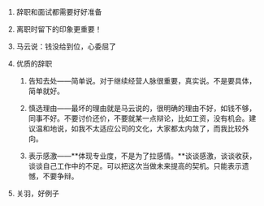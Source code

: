 1. 辞职和面试都需要好好准备

2. 离职时留下的印象更重要！

3. 马云说：钱没给到位，心委屈了

4. 优质的辞职

   1. 告知去处——简单说。对于继续经营人脉很重要，真实说。不是要具体，简单就好。

   2. 慎选理由——最坏的理由就是马云说的，很明确的理由不好，如钱不够，同事不好。不要讨价还价，不要就某一点辩论，比如工资，没有机会。建议温和地说，如我不太适应公司的文化，大家都太内敛了，而我比较外向。

   3. 表示感激——**体现专业度，不是为了拉感情。**谈谈感激，谈谈收获，谈谈自己工作中的不足。可以把这次当做未来提高的契机。只能表示遗憾，不要争辩。

5. 关羽，好例子